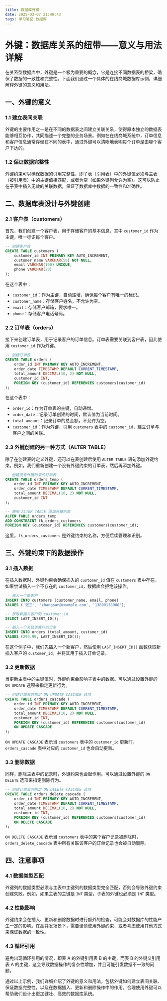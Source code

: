 ```yaml
---
title: 数据库外键
date: 2025-03-07 21:49:43
tags: 学习笔记 数据库
---
```

# 外键：数据库关系的纽带——意义与用法详解

在关系型数据库中，外键是一个极为重要的概念，它是连接不同数据表的桥梁，确保了数据的一致性和完整性。下面我们通过一个具体的在线商城数据库示例，详细解释外键的意义和用法。

## 一、外键的意义



### 1.1 建立表间关联

外键的主要作用之一是在不同的数据表之间建立关联关系，使得原本独立的数据表能够相互协作，共同描述一个完整的业务场景。例如在在线商城系统中，订单信息和客户信息通常存储在不同的表中，通过外键可以清晰地表明每个订单是由哪个客户下达的。

### 1.2 保证数据完整性

外键约束可以确保数据的引用完整性，即子表（引用表）中的外键值必须与主表（被引用表）中的主键值相匹配，或者为空（如果外键列允许为空）。这可以防止在子表中插入无效的关联数据，保证了数据库中数据的一致性和准确性。

## 二、数据库表设计与外键创建

### 2.1 客户表（customers）

首先，我们创建一个客户表，用于存储客户的基本信息，其中 `customer_id` 作为主键，唯一标识每个客户。

```sql
-- 创建客户表
CREATE TABLE customers (
    customer_id INT PRIMARY KEY AUTO_INCREMENT,
    customer_name VARCHAR(50) NOT NULL,
    email VARCHAR(100) UNIQUE,
    phone VARCHAR(20)
);
```

在这个表中：

- `customer_id`：作为主键，自动递增，确保每个客户有唯一的标识。
- `customer_name`：存储客户姓名，不允许为空。
- `email`：存储客户邮箱，要求唯一。
- `phone`：存储客户电话号码。

### 2.2 订单表（orders）

接下来创建订单表，用于记录客户的订单信息。订单表需要关联到客户表，因此使用 `customer_id` 作为外键。

```sql
-- 创建订单表
CREATE TABLE orders (
    order_id INT PRIMARY KEY AUTO_INCREMENT,
    order_date TIMESTAMP DEFAULT CURRENT_TIMESTAMP,
    total_amount DECIMAL(10, 2) NOT NULL,
    customer_id INT,
    FOREIGN KEY (customer_id) REFERENCES customers(customer_id)
);
```

在这个表中：

- `order_id`：作为订单表的主键，自动递增。
- `order_date`：记录订单创建的时间，默认值为当前时间。
- `total_amount`：记录订单的总金额，不允许为空。
- `customer_id`：作为外键，引用 `customers` 表中的 `customer_id`，建立订单与客户之间的关联。

### 2.3 外键创建的另一种方式（ALTER TABLE）

除了在创建表时定义外键，还可以在表创建后使用 `ALTER TABLE` 语句添加外键约束。例如，我们重新创建一个没有外键约束的订单表，然后再添加外键。

```sql
-- 创建没有外键约束的订单表
CREATE TABLE orders_temp (
    order_id INT PRIMARY KEY AUTO_INCREMENT,
    order_date TIMESTAMP DEFAULT CURRENT_TIMESTAMP,
    total_amount DECIMAL(10, 2) NOT NULL,
    customer_id INT
);

-- 使用 ALTER TABLE 添加外键约束
ALTER TABLE orders_temp
ADD CONSTRAINT fk_orders_customers
FOREIGN KEY (customer_id) REFERENCES customers(customer_id);
```

这里，`fk_orders_customers` 是外键约束的名称，方便后续管理和识别。

## 三、外键约束下的数据操作

### 3.1 插入数据

在插入数据时，外键约束会确保插入的 `customer_id` 值在 `customers` 表中存在。如果尝试插入一个不存在的 `customer_id`，数据库会拒绝该操作。

```sql
-- 插入一个新客户
INSERT INTO customers (customer_name, email, phone)
VALUES ('张三', 'zhangsan@example.com', '13800138000');

-- 获取新插入客户的 customer_id
SELECT LAST_INSERT_ID();

-- 插入一个关联该客户的订单
INSERT INTO orders (total_amount, customer_id)
VALUES (299.99, LAST_INSERT_ID());
```

在这个例子中，我们先插入一个新客户，然后使用 `LAST_INSERT_ID()` 函数获取新插入客户的 `customer_id`，并将其用于插入订单记录。

### 3.2 更新数据

当更新主表中的主键值时，外键约束会影响子表中的数据。可以通过设置外键的 `ON UPDATE` 选项来指定更新行为。

```sql
-- 创建订单表时指定 ON UPDATE CASCADE 选项
CREATE TABLE orders_cascade (
    order_id INT PRIMARY KEY AUTO_INCREMENT,
    order_date TIMESTAMP DEFAULT CURRENT_TIMESTAMP,
    total_amount DECIMAL(10, 2) NOT NULL,
    customer_id INT,
    FOREIGN KEY (customer_id) REFERENCES customers(customer_id)
    ON UPDATE CASCADE
);
```

`ON UPDATE CASCADE` 表示当 `customers` 表中的 `customer_id` 更新时，`orders_cascade` 表中对应的 `customer_id` 也会自动更新。

### 3.3 删除数据

同样，删除主表中的记录时，外键约束也会起作用。可以通过设置外键的 `ON DELETE` 选项来指定删除行为。

```sql
-- 创建订单表时指定 ON DELETE CASCADE 选项
CREATE TABLE orders_delete_cascade (
    order_id INT PRIMARY KEY AUTO_INCREMENT,
    order_date TIMESTAMP DEFAULT CURRENT_TIMESTAMP,
    total_amount DECIMAL(10, 2) NOT NULL,
    customer_id INT,
    FOREIGN KEY (customer_id) REFERENCES customers(customer_id)
    ON DELETE CASCADE
);
```

`ON DELETE CASCADE` 表示当 `customers` 表中的某个客户记录被删除时，`orders_delete_cascade` 表中所有关联该客户的订单记录也会被自动删除。

## 四、注意事项

### 4.1 数据类型匹配

外键列的数据类型必须与主表中主键列的数据类型完全匹配，否则会导致外键约束创建失败。例如，如果主表的主键是 `INT` 类型，子表的外键也必须是 `INT` 类型。

### 4.2 性能影响

外键约束会在插入、更新和删除数据时进行额外的检查，可能会对数据库的性能产生一定的影响。在高并发场景下，需要谨慎使用外键约束，或者考虑使用其他方式来保证数据的一致性。

### 4.3 循环引用

避免出现循环引用的情况，即表 A 的外键引用表 B 的主键，而表 B 的外键又引用表 A 的主键，这会导致数据操作的复杂性增加，并且可能引发数据不一致的问题。

通过以上示例，我们详细介绍了外键的意义和用法，包括外键如何建立表间关联、保证数据完整性，以及在数据插入、更新和删除操作中的作用。合理使用外键可以帮助我们设计出更加健壮、高效的数据库系统。 
